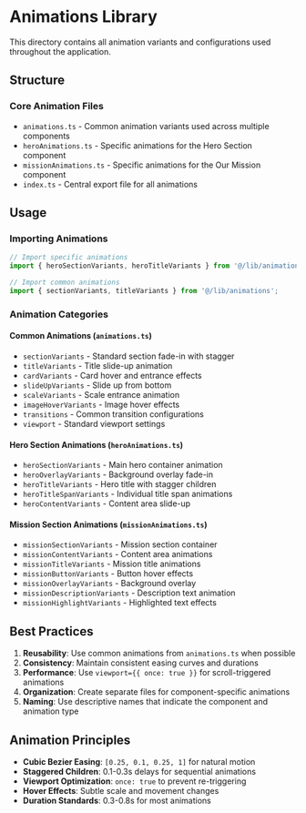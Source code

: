 # Animations Library

This directory contains all animation variants and configurations used throughout the application.

## Structure

### Core Animation Files
- `animations.ts` - Common animation variants used across multiple components
- `heroAnimations.ts` - Specific animations for the Hero Section component
- `missionAnimations.ts` - Specific animations for the Our Mission component
- `index.ts` - Central export file for all animations

## Usage

### Importing Animations

```typescript
// Import specific animations
import { heroSectionVariants, heroTitleVariants } from '@/lib/animations';

// Import common animations
import { sectionVariants, titleVariants } from '@/lib/animations';
```

### Animation Categories

#### Common Animations (`animations.ts`)
- `sectionVariants` - Standard section fade-in with stagger
- `titleVariants` - Title slide-up animation
- `cardVariants` - Card hover and entrance effects
- `slideUpVariants` - Slide up from bottom
- `scaleVariants` - Scale entrance animation
- `imageHoverVariants` - Image hover effects
- `transitions` - Common transition configurations
- `viewport` - Standard viewport settings

#### Hero Section Animations (`heroAnimations.ts`)
- `heroSectionVariants` - Main hero container animation
- `heroOverlayVariants` - Background overlay fade-in
- `heroTitleVariants` - Hero title with stagger children
- `heroTitleSpanVariants` - Individual title span animations
- `heroContentVariants` - Content area slide-up

#### Mission Section Animations (`missionAnimations.ts`)
- `missionSectionVariants` - Mission section container
- `missionContentVariants` - Content area animations
- `missionTitleVariants` - Mission title animations
- `missionButtonVariants` - Button hover effects
- `missionOverlayVariants` - Background overlay
- `missionDescriptionVariants` - Description text animation
- `missionHighlightVariants` - Highlighted text effects

## Best Practices

1. **Reusability**: Use common animations from `animations.ts` when possible
2. **Consistency**: Maintain consistent easing curves and durations
3. **Performance**: Use `viewport={{ once: true }}` for scroll-triggered animations
4. **Organization**: Create separate files for component-specific animations
5. **Naming**: Use descriptive names that indicate the component and animation type

## Animation Principles

- **Cubic Bezier Easing**: `[0.25, 0.1, 0.25, 1]` for natural motion
- **Staggered Children**: 0.1-0.3s delays for sequential animations
- **Viewport Optimization**: `once: true` to prevent re-triggering
- **Hover Effects**: Subtle scale and movement changes
- **Duration Standards**: 0.3-0.8s for most animations